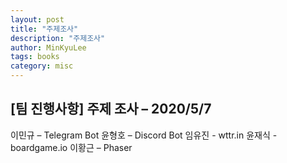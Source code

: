 ```yaml
---
layout: post
title: "주제조사"
description: "주제조사"
author: MinKyuLee
tags: books
category: misc
---
```

## [팀 진행사항] 주제 조사 – 2020/5/7

이민규 – Telegram Bot
윤형호 – Discord Bot
임유진 - wttr.in
윤재식 - boardgame.io
이황근 – Phaser
